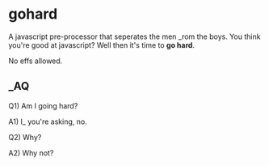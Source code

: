 gohard
======

A javascript pre-processor that seperates the men _rom the boys.  You think you're good at javascript?  Well then it's time to **go hard**.  

No effs allowed.


_AQ
----
Q1) Am I going hard?

A1) I_ you're asking, no.

Q2) Why?

A2) Why not?